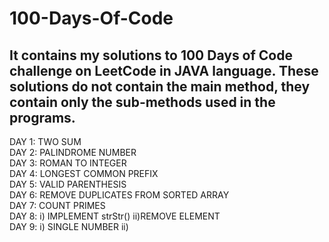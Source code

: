 # 100-Days-Of-Code

It contains my solutions to 100 Days of Code challenge on LeetCode in JAVA language.
These solutions do not contain the main method, they contain only the sub-methods used in the programs.
---------------------------------------------------------------------------------------------------------

DAY 1: TWO SUM
<br> 
DAY 2: PALINDROME NUMBER
<br>
DAY 3: ROMAN TO INTEGER
<br>
DAY 4: LONGEST COMMON PREFIX
<br>
DAY 5: VALID PARENTHESIS
<br>
DAY 6: REMOVE DUPLICATES FROM SORTED ARRAY
<br>
DAY 7: COUNT PRIMES
<br>
DAY 8: i) IMPLEMENT strStr()
       ii)REMOVE ELEMENT 
<br>
DAY 9: i) SINGLE NUMBER
       ii)
